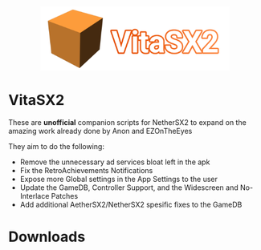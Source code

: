 <p align="center">
	<img src="potatognam.png" width="376" height="128" alt="Winlator Logo" />  
</p>

# VitaSX2
These are **unofficial** companion scripts for NetherSX2 to expand on the amazing work already done by Anon and EZOnTheEyes

They aim to do the following:
* Remove the unnecessary ad services bloat left in the apk
* Fix the RetroAchievements Notifications
* Expose more Global settings in the App Settings to the user
* Update the GameDB, Controller Support, and the Widescreen and No-Interlace Patches
* Add additional AetherSX2/NetherSX2 spesific fixes to the GameDB

# Downloads
